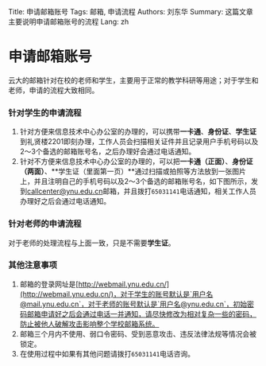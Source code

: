 Title: 申请邮箱账号
Tags: 邮箱, 申请流程
Authors: 刘东华
Summary: 这篇文章主要说明申请邮箱账号的流程
Lang: zh

# 申请邮箱账号

云大的邮箱针对在校的老师和学生，主要用于正常的教学科研等用途；对于学生和老师，申请的流程大致相同。

### 针对学生的申请流程

1. 针对方便来信息技术中心办公室的办理的，可以携带**一卡通**、**身份证**、**学生证**到礼贤楼2201即刻办理，工作人员会扫描相关证件并且记录用户手机号码以及2～3个备选的邮箱账号名，之后办理好会通过电话通知。
2. 针对不方便来信息技术中心办公室的办理的，可以把**一卡通（正面）**、**身份证（两面）**、**学生证（里面第一页）**通过扫描或拍照等方法放到一张图片上，并且注明自己的手机号码以及2～3个备选的邮箱账号名，如下图所示，发到[callcenter@ynu.edu.cn](callcenter@ynu.edu.cn)邮箱，并且拨打`65031141`电话通知，相关工作人员办理好之后会通过电话通知。

### 针对老师的申请流程

对于老师的处理流程与上面一致，只是不需要**学生证**。

### 其他注意事项

1. 邮箱的登录网址是[http://webmail.ynu.edu.cn/](http://webmail.ynu.edu.cn/)，对于学生的账号默认是`用户名@mail.ynu.edu.cn`，对于老师的账号默认是`用户名@ynu.edu.cn`，初始密码邮箱申请好之后会通过电话一并通知，请尽快修改为相对复杂一些的密码，防止被他人破解攻击影响整个学校邮箱系统。
2. 邮箱三个月内不使用、弱口令密码、受到恶意攻击、违反法律法规等情况会被锁定。
3. 在使用过程中如果有其他问题请拨打`65031141`电话咨询。


